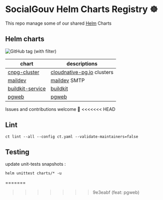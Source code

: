 # SocialGouv Helm Charts Registry ☸️

This repo manage some of our shared [Helm](https://helm.sh) Charts

## Helm charts

![GitHub tag (with filter)](https://img.shields.io/github/v/tag/socialgouv/helm-charts)

| chart                                         | descriptions                                            |
| --------------------------------------------- | ------------------------------------------------------- |
| [cnpg-cluster](./charts/cnpg-cluster)         | [cloudnative-pg.io](https://cloudnative-pg.io) clusters |
| [maildev](./charts/maildev)                   | [maildev](https://github.com/maildev/maildev) SMTP      |
| [buildkit-service](./charts/buildkit-service) | [buildkit](https://github.com/moby/buildkit)            |
| [pgweb](./charts/pgweb)                       | [pgweb](https://hub.docker.com/r/sosedoff/pgweb)        |

Issues and contributions welcome 🤗
<<<<<<< HEAD

## Lint

```
ct lint --all --config ct.yaml --validate-maintainers=false
```

## Testing

update unit-tests snapshots :

```
helm unittest charts/* -u
```
=======
>>>>>>> 9e3eabf (feat: pgweb)
